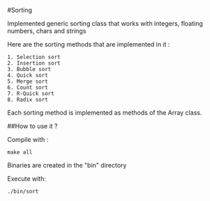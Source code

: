#Sorting

Implemented generic sorting class that works with integers, floating numbers, chars and strings

Here are the sorting methods that are implemented in it :

    1. Selection sort
    2. Insertion sort
    3. Bubble sort
    4. Quick sort
    5. Merge sort
    6. Count sort
    7. R-Quick sort
    8. Radix sort

Each sorting method is implemented as methods of the Array class.

##How to use it ?

Compile with :

    make all

Binaries are created in the "bin" directory

Execute with:

    ./bin/sort
